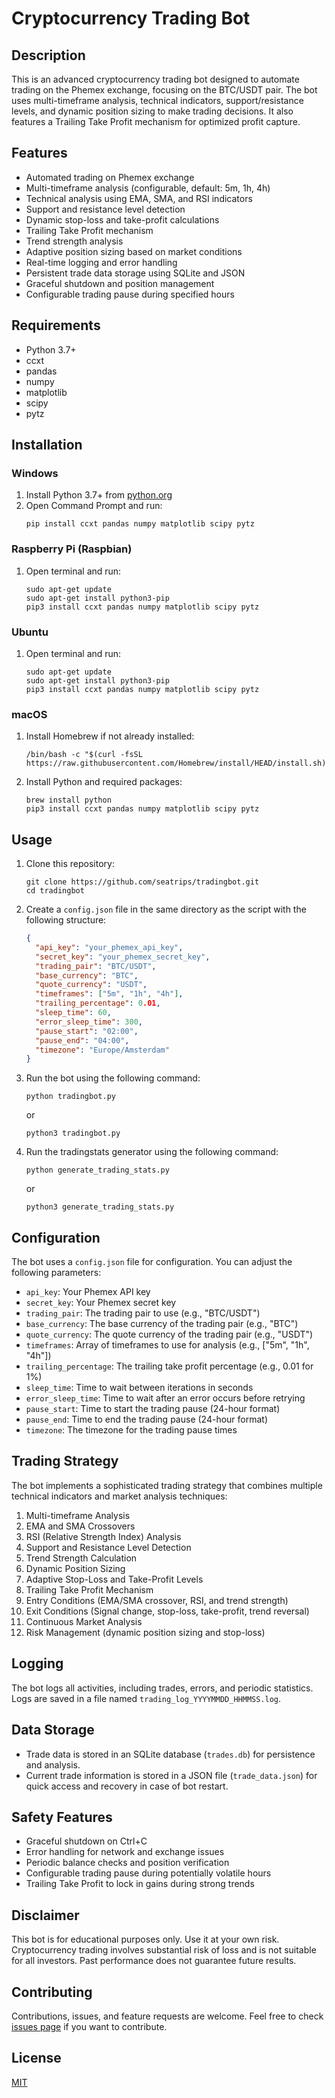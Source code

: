 # Cryptocurrency Trading Bot

## Description
This is an advanced cryptocurrency trading bot designed to automate trading on the Phemex exchange, focusing on the BTC/USDT pair. The bot uses multi-timeframe analysis, technical indicators, support/resistance levels, and dynamic position sizing to make trading decisions. It also features a Trailing Take Profit mechanism for optimized profit capture.

## Features
- Automated trading on Phemex exchange
- Multi-timeframe analysis (configurable, default: 5m, 1h, 4h)
- Technical analysis using EMA, SMA, and RSI indicators
- Support and resistance level detection
- Dynamic stop-loss and take-profit calculations
- Trailing Take Profit mechanism
- Trend strength analysis
- Adaptive position sizing based on market conditions
- Real-time logging and error handling
- Persistent trade data storage using SQLite and JSON
- Graceful shutdown and position management
- Configurable trading pause during specified hours

## Requirements
- Python 3.7+
- ccxt
- pandas
- numpy
- matplotlib
- scipy
- pytz

## Installation

### Windows
1. Install Python 3.7+ from [python.org](https://www.python.org/downloads/windows/)
2. Open Command Prompt and run:
   ```
   pip install ccxt pandas numpy matplotlib scipy pytz
   ```

### Raspberry Pi (Raspbian)
1. Open terminal and run:
   ```
   sudo apt-get update
   sudo apt-get install python3-pip
   pip3 install ccxt pandas numpy matplotlib scipy pytz
   ```

### Ubuntu
1. Open terminal and run:
   ```
   sudo apt-get update
   sudo apt-get install python3-pip
   pip3 install ccxt pandas numpy matplotlib scipy pytz
   ```

### macOS
1. Install Homebrew if not already installed:
   ```
   /bin/bash -c "$(curl -fsSL https://raw.githubusercontent.com/Homebrew/install/HEAD/install.sh)"
   ```
2. Install Python and required packages:
   ```
   brew install python
   pip3 install ccxt pandas numpy matplotlib scipy pytz
   ```

## Usage
1. Clone this repository:
   ```
   git clone https://github.com/seatrips/tradingbot.git
   cd tradingbot
   ```
2. Create a `config.json` file in the same directory as the script with the following structure:
   ```json
   {
     "api_key": "your_phemex_api_key",
     "secret_key": "your_phemex_secret_key",
     "trading_pair": "BTC/USDT",
     "base_currency": "BTC",
     "quote_currency": "USDT",
     "timeframes": ["5m", "1h", "4h"],
     "trailing_percentage": 0.01,
     "sleep_time": 60,
     "error_sleep_time": 300,
     "pause_start": "02:00",
     "pause_end": "04:00",
     "timezone": "Europe/Amsterdam"
   }
   ```
3. Run the bot using the following command:
   ```
   python tradingbot.py
   ```
   or
   ```
   python3 tradingbot.py
   ```
4. Run the tradingstats generator using the following command:
   ```
   python generate_trading_stats.py
   ```
   or
   ```
   python3 generate_trading_stats.py
   ```
   
## Configuration
The bot uses a `config.json` file for configuration. You can adjust the following parameters:
- `api_key`: Your Phemex API key
- `secret_key`: Your Phemex secret key
- `trading_pair`: The trading pair to use (e.g., "BTC/USDT")
- `base_currency`: The base currency of the trading pair (e.g., "BTC")
- `quote_currency`: The quote currency of the trading pair (e.g., "USDT")
- `timeframes`: Array of timeframes to use for analysis (e.g., ["5m", "1h", "4h"])
- `trailing_percentage`: The trailing take profit percentage (e.g., 0.01 for 1%)
- `sleep_time`: Time to wait between iterations in seconds
- `error_sleep_time`: Time to wait after an error occurs before retrying
- `pause_start`: Time to start the trading pause (24-hour format)
- `pause_end`: Time to end the trading pause (24-hour format)
- `timezone`: The timezone for the trading pause times

## Trading Strategy

The bot implements a sophisticated trading strategy that combines multiple technical indicators and market analysis techniques:

1. Multi-timeframe Analysis
2. EMA and SMA Crossovers
3. RSI (Relative Strength Index) Analysis
4. Support and Resistance Level Detection
5. Trend Strength Calculation
6. Dynamic Position Sizing
7. Adaptive Stop-Loss and Take-Profit Levels
8. Trailing Take Profit Mechanism
9. Entry Conditions (EMA/SMA crossover, RSI, and trend strength)
10. Exit Conditions (Signal change, stop-loss, take-profit, trend reversal)
11. Continuous Market Analysis
12. Risk Management (dynamic position sizing and stop-loss)

## Logging
The bot logs all activities, including trades, errors, and periodic statistics. Logs are saved in a file named `trading_log_YYYYMMDD_HHMMSS.log`.

## Data Storage
- Trade data is stored in an SQLite database (`trades.db`) for persistence and analysis.
- Current trade information is stored in a JSON file (`trade_data.json`) for quick access and recovery in case of bot restart.

## Safety Features
- Graceful shutdown on Ctrl+C
- Error handling for network and exchange issues
- Periodic balance checks and position verification
- Configurable trading pause during potentially volatile hours
- Trailing Take Profit to lock in gains during strong trends

## Disclaimer
This bot is for educational purposes only. Use it at your own risk. Cryptocurrency trading involves substantial risk of loss and is not suitable for all investors. Past performance does not guarantee future results.

## Contributing
Contributions, issues, and feature requests are welcome. Feel free to check [issues page](https://github.com/yourusername/crypto-trading-bot/issues) if you want to contribute.

## License
[MIT](https://choosealicense.com/licenses/mit/)
